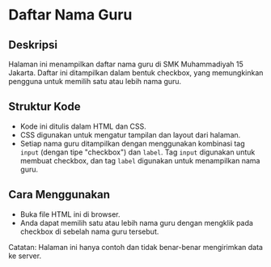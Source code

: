 # Daftar Nama Guru

## Deskripsi
Halaman ini menampilkan daftar nama guru di SMK Muhammadiyah 15 Jakarta. Daftar ini ditampilkan dalam bentuk checkbox, yang memungkinkan pengguna untuk memilih satu atau lebih nama guru.

## Struktur Kode
- Kode ini ditulis dalam HTML dan CSS.
- CSS digunakan untuk mengatur tampilan dan layout dari halaman.
- Setiap nama guru ditampilkan dengan menggunakan kombinasi tag `input` (dengan tipe "checkbox") dan `label`. Tag `input` digunakan untuk membuat checkbox, dan tag `label` digunakan untuk menampilkan nama guru.

## Cara Menggunakan
- Buka file HTML ini di browser.
- Anda dapat memilih satu atau lebih nama guru dengan mengklik pada checkbox di sebelah nama guru tersebut.

Catatan: Halaman ini hanya contoh dan tidak benar-benar mengirimkan data ke server.

